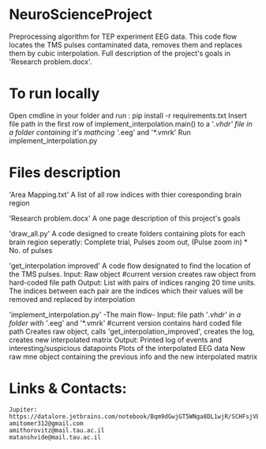 # NeuroScienceProject
  Preprocessing algorithm for TEP experiment EEG data.
  This code flow locates the TMS pulses contaminated data, removes them and replaces them by cubic interpolation.
  Full description of the project's goals in 'Research problem.docx'.

# To run locally
  Open cmdline in your folder and run : pip install -r requirements.txt
  Insert file path in the first row of implement_interpolation.main() to a '*.vhdr' file in a folder containing it's mathcing '*.eeg' and '*.vmrk'
  Run implement_interpolation.py

# Files description
  'Area Mapping.txt'
      A list of all row indices with thier coresponding brain region
      
  'Research problem.docx'
      A one page description of this project's goals
      
  'draw_all.py'
      A code designed to create folders containing plots for each brain region seperatly: Complete trial, Pulses zoom out, (Pulse zoom in) * No. of pulses
      
  'get_interpolation improved'
      A code flow designated to find the location of the TMS pulses.
      Input: Raw object #current version creates raw object from hard-coded file path
      Output: List with pairs of indices ranging 20 time units. The indices between each pair are the indices which their values will be removed and replaced by interpolation
    
   'implement_interpolation.py'
      -The main flow- 
        Input: file path '*.vhdr' in a folder with '*.eeg' and '*.vmrk' #current version contains hard coded file path
        Creates raw object, calls 'get_interpolation_improved', creates the log, creates new interpolated matrix
        Output:
          Printed log of events and interesting/suspicious datapoints
          Plots of the interpolated EEG data
          New raw mne object containing the previous info and the new interpolated matrix
          
 # Links & Contacts:
    Jupiter: https://datalore.jetbrains.com/notebook/Bqm9dGwjGT5WNga8DL1wjR/SCHFsjVEM44pRsRA94YbNK
    amitomer312@gmail.com
    amithorovitz@mail.tau.ac.il
    matanshvide@mail.tau.ac.il
    
    
    

